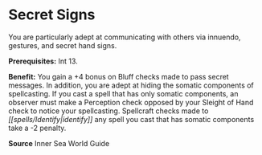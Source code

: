 ﻿---
cssclass: [feats]

---
# Secret Signs

You are particularly adept at communicating with others via innuendo, gestures, and secret hand signs.

**Prerequisites:** Int 13.

**Benefit:** You gain a +4 bonus on Bluff checks made to pass secret messages. In addition, you are adept at hiding the somatic components of spellcasting. If you cast a spell that has only somatic components, an observer must make a Perception check opposed by your Sleight of Hand check to notice your spellcasting. Spellcraft checks made to _[[spells/Identify|identify]]_ any spell you cast that has somatic components take a -2 penalty.

**Source** Inner Sea World Guide